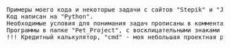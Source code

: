 <pre>
Примеры моего кода и некоторые задачи с сайтов "Stepik" и "JetBrains".
Код написан на "Python".
Необходимые условия для понимания задач прописаны в комментариях или в приложенных файлах "PNG". 
Программы в папке "Pet_Project", с восклицательными знаками в начале наименования, более сложные и интересные .
!!! Кредитный калькулятор, "cmd" - моя небольшая проектная работа.
</pre>
